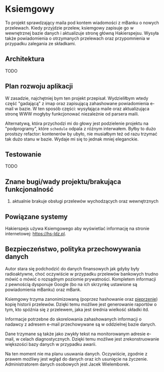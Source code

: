 # Ksiemgowy

To projekt sprawdzający maila pod kontem wiadomości z mBanku o nowych
przelewach.  Kiedy przyjdzie przelew, ksiemgowy zapisuje go w wewnętrznej bazie
danych i aktualizuje stronę główną Hakierspejsu. Wysyła także powiadomienia o
otrzymanych przelewach oraz przypomnienia w przypadku zalegania ze składkami.

## Architektura

TODO

## Plan rozwoju aplikacji

W zasadzie, najchętniej bym ten projekt przepisał. Wydzieliłbym wtedy część
"gadającą" z imap oraz zapisującą zahashowane powiadomienia e-mail w bazie. W
ten sposób części: wysyłająca maile oraz aktualizująca stronę WWW mogłyby
funkcjonować niezależnie od parsera maili.

Alternatywą, która przychodzi mi do głowy jest podzielenie projektu na
"podprogramy", które `schedule` odpala z różnym interwałem. Byłby to dużo
prostszy refactor: kontenerów by ubyło, nie musiałbym też od razu trzymać tak
dużo stanu w bazie. Wydaje mi się to jednak mniej eleganckie.

## Testowanie

TODO

## Znane bugi/wady projektu/brakująca funkcjonalność

1. aktualnie brakuje obsługi przelewów wychodzących oraz wewnętrznych

## Powiązane systemy

Hakierspejs używa Ksiemgowego aby wyświetlać informację na stronie
internetowej: https://hs-ldz.pl.

## Bezpieczeństwo, polityka przechowywania danych

Autor stara się podchodzić do danych finansowych jak gdyby były radioaktywne,
choć oczywiście w przypadku przelewów bankowych trudno mówić o mówić o rozsądnym
poziomie prywatności. Kompletem informacji z pewnością dysponuje Google (bo na
ich skrzynkę ustawione są powiadomienia mBanku) oraz mBank.

Ksiemgowy trzyma zanonimizowaną (poprzez hashowanie oraz
<a href="https://en.wikipedia.org/wiki/Pepper_(cryptography)">pieprzenie</a>)
kopię historii przelewów. Dzięki temu możliwe jest generowanie raportów o
tym, kto spóźnia się z przelewem, jaka jest średnia wielkość składki itd.

Informacje potrzebne do skorelowania zahashowanych informacji o nadawcy z adresem
e-mail przechowywane są w oddzielnej bazie danych.

Dane trzymane są także jako zwykły tekst na monitorowanym adresie e-mail, w celach
diagnostycznych. Dzięki temu możliwe jest zrekonstruowanie większości bazy danych
w przypadku awarii.

Na ten moment nie ma planu usuwania danych. Oczywiście, zgodnie z prawem możliwy jest
wgląd do danych oraz ich usunięcie na życzenie. Administratorem danych osobowych
jest Jacek Wielemborek.
